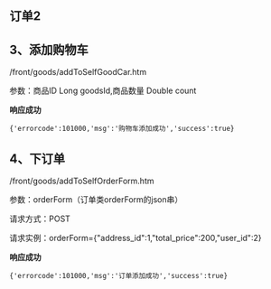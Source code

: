## 订单2 ##

## 3、添加购物车 ##

/front/goods/addToSelfGoodCar.htm

参数：商品ID Long goodsId,商品数量 Double count

**响应成功**

    {'errorcode':101000,'msg':'购物车添加成功','success':true}


## 4、下订单 ##

/front/goods/addToSelfOrderForm.htm

参数：orderForm（订单类orderForm的json串）

请求方式：POST

请求实例：orderForm={"address_id":1,"total_price":200,"user_id":2}

**响应成功**

    {'errorcode':101000,'msg':'订单添加成功','success':true}




